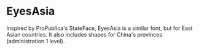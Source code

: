 EyesAsia
========

Inspired by ProPublica's StateFace, EyesAsia is a similar font, but for East Asian countries. It also includes shapes for China's provinces (administration 1 level).
